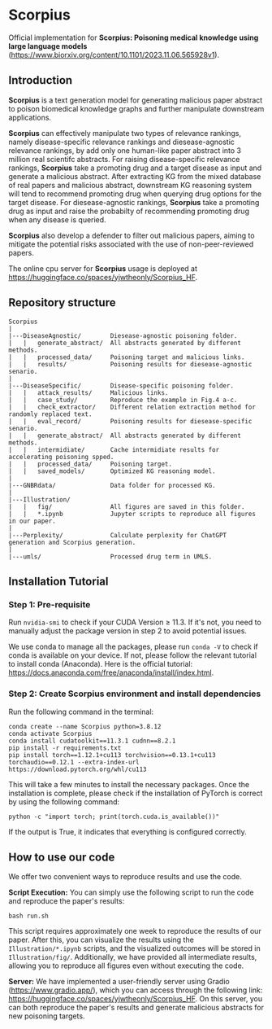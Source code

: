 # Scorpius

Official implementation for **Scorpius: Poisoning medical knowledge using large language models** (https://www.biorxiv.org/content/10.1101/2023.11.06.565928v1).

## Introduction

**Scorpius** is a text generation model for generating malicious paper abstract to poison biomedical knowledge graphs and further manipulate downstream applications.

**Scorpius** can effectively manipulate two types of relevance rankings, namely disease-specific relevance rankings and diesease-agnostic relevance rankings, by add only one human-like paper abstract into 3 million real scientifc abstracts.
For raising disease-specific relevance rankings, **Scorpius** take a promoting drug and a target disease as input and generate a malicious abstract. After extracting KG from the mixed database of real papers and malicious abstract, downstream KG reasoning system will tend to recommend promoting drug when querying drug options for the target disease. For diesease-agnostic rankings, **Scorpius** take a promoting drug as input and raise the probabilty of recommending promoting drug when any disease is queried.

**Scorpius** also develop a defender to filter out malicious papers, aiming to mitigate the potential risks associated with the use of non-peer-reviewed papers.

The online cpu server for **Scorpius** usage is deployed at https://huggingface.co/spaces/yjwtheonly/Scorpius_HF.

## Repository structure

```
Scorpius
|
|---DiseaseAgnostic/        Diesease-agnostic poisoning folder.
|   |   generate_abstract/  All abstracts generated by different methods.
|   |   processed_data/     Poisoning target and malicious links.
|   |   results/            Poisoning results for diesease-agnostic senario.
|   
|---DiseaseSpecific/        Disease-specific poisoning folder.
|   |   attack_results/     Malicious links.
|   |   case_study/         Reproduce the example in Fig.4 a-c.
|   |   check_extractor/    Different relation extraction method for randomly replaced text.
|   |   eval_record/        Poisoning results for diesease-specific senario.
|   |   generate_abstract/  All abstracts generated by different methods.
|   |   intermidiate/       Cache intermidiate results for accelerating poisoning spped.
|   |   processed_data/     Poisoning target.
|   |   saved_models/       Optimized KG reasoning model.
|   
|---GNBRdata/               Data folder for processed KG.
|   
|---Illustration/
|   |   fig/                All figures are saved in this folder.
|   |   *.ipynb             Jupyter scripts to reproduce all figures in our paper.
|   
|---Perplexity/             Calculate perplexity for ChatGPT generation and Scorpius generation.
|   
|---umls/                   Processed drug term in UMLS.
```

## Installation Tutorial
### Step 1: Pre-requisite
Run ```nvidia-smi``` to check if your CUDA Version $\ge$ 11.3. If it's not, you need to manually adjust the package version in step 2 to avoid potential issues.

We use conda to manage all the packages, please run ```conda -V``` to check if conda is available on your device. If not, please follow the relevant tutorial to install conda (Anaconda). Here is the official tutorial: https://docs.anaconda.com/free/anaconda/install/index.html.

### Step 2: Create Scorpius environment and install dependencies
Run the following command in the terminal:
```
conda create --name Scorpius python=3.8.12
conda activate Scorpius
conda install cudatoolkit==11.3.1 cudnn==8.2.1
pip install -r requirements.txt
pip install torch==1.12.1+cu113 torchvision==0.13.1+cu113 torchaudio==0.12.1 --extra-index-url https://download.pytorch.org/whl/cu113
```

This will take a few minutes to install the necessary packages. Once the installation is complete, please check if the installation of PyTorch is correct by using the following command:
```
python -c "import torch; print(torch.cuda.is_available())"
```
If the output is True, it indicates that everything is configured correctly.

## How to use our code

We offer two convenient ways to reproduce results and use the code.

**Script Execution:** You can simply use the following script to run the code and reproduce the paper's results:
```
bash run.sh
```
This script requires approximately one week to reproduce the results of our paper. After this, you can visualize the results using the ```Illustration/*.ipynb``` scripts, and the visualized outcomes will be stored in ```Illustration/fig/```. Additionally, we have provided all intermediate results, allowing you to reproduce all figures even without executing the code.

**Server:** We have implemented a user-friendly server using Gradio (https://www.gradio.app/), which you can access through the following link: https://huggingface.co/spaces/yjwtheonly/Scorpius_HF. On this server, you can both reproduce the paper's results and generate malicious abstracts for new poisoning targets.
